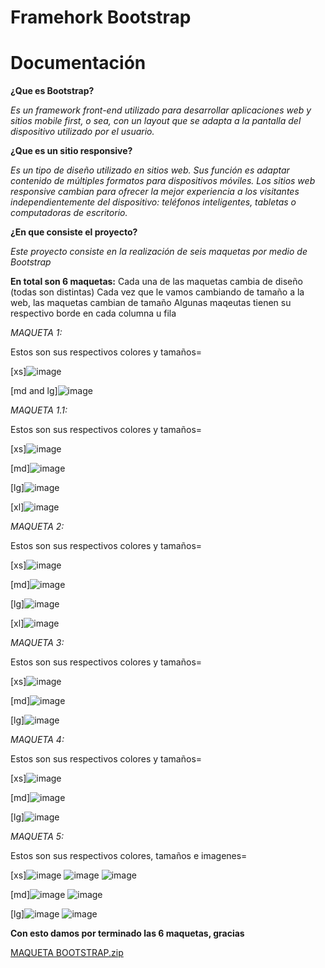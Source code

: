 # Framehork Bootstrap
# Documentación
**¿Que es Bootstrap?**

*Es un framework front-end utilizado para desarrollar aplicaciones web y sitios mobile first, o sea, con un layout que se adapta a la pantalla del dispositivo utilizado por el usuario.*

**¿Que es un sitio responsive?**

*Es un tipo de diseño utilizado en sitios web. Sus función es adaptar contenido de múltiples formatos para dispositivos móviles. Los sitios web responsive cambian para ofrecer la mejor experiencia a los visitantes independientemente del dispositivo: teléfonos inteligentes, tabletas o computadoras de escritorio.*

**¿En que consiste el proyecto?**

*Este proyecto consiste en la realización de seis maquetas por medio de Bootstrap*

**En total son 6 maquetas:**
Cada una de las maquetas cambia de diseño (todas son distintas)
Cada vez que le vamos cambiando de tamaño a la web, las maquetas cambian de tamaño
Algunas maqeutas tienen su respectivo borde en cada columna u fila 

*MAQUETA 1:*

Estos son sus respectivos colores y tamaños=


[xs]![image](https://user-images.githubusercontent.com/101678261/165562974-7324a7af-8df0-4688-ba74-fd2cb792b615.png)

[md and lg]![image](https://user-images.githubusercontent.com/101678261/165563573-f9c8c391-d3d0-4e2e-a066-e6410b9e242c.png)


*MAQUETA 1.1:*

Estos son sus respectivos colores y tamaños=

[xs]![image](https://user-images.githubusercontent.com/101678261/165563892-5c8aa5ce-5c48-42ab-8f09-aaf14f65b30c.png)

[md]![image](https://user-images.githubusercontent.com/101678261/165563983-ab92c518-9cf3-405e-a245-3693f6f31958.png)

[lg]![image](https://user-images.githubusercontent.com/101678261/165564697-a6afd239-fb84-4ed2-b154-162ef622c8d0.png)

[xl]![image](https://user-images.githubusercontent.com/101678261/165564783-d804f4eb-47d9-4c5c-94ad-4e37e74ef7c1.png)


*MAQUETA 2:*

Estos son sus respectivos colores y tamaños=

[xs]![image](https://user-images.githubusercontent.com/101678261/165565091-16d66e42-7383-4c95-9766-19fc8852ce08.png)

[md]![image](https://user-images.githubusercontent.com/101678261/165565164-d4ca16ee-a8b0-49de-bd99-2e661fef7c1e.png)

[lg]![image](https://user-images.githubusercontent.com/101678261/165565282-3002b784-58fb-46b8-bcad-92af08ad3b45.png)

[xl]![image](https://user-images.githubusercontent.com/101678261/165565337-fa703abc-9752-44d8-8ae4-c6a731bcfb1e.png)


*MAQUETA 3:*

Estos son sus respectivos colores y tamaños=

[xs]![image](https://user-images.githubusercontent.com/101678261/165565773-b223913f-6235-437d-8aed-00dfcb8f479c.png)

[md]![image](https://user-images.githubusercontent.com/101678261/165565848-15f18b7f-f0cf-434e-a609-b459849aab39.png)

[lg]![image](https://user-images.githubusercontent.com/101678261/165565903-8de767e4-b742-4c1e-b1e4-1f10f19b7c9c.png)


*MAQUETA 4:*

Estos son sus respectivos colores y tamaños=

[xs]![image](https://user-images.githubusercontent.com/101678261/165566472-3620af66-716b-4cf9-9d89-471c60b96164.png)

[md]![image](https://user-images.githubusercontent.com/101678261/165566589-774b78b1-1b02-46bd-ada0-6810f2de6113.png)

[lg]![image](https://user-images.githubusercontent.com/101678261/165566638-39997d72-e528-439e-bd92-aafee9cb2746.png)

*MAQUETA 5:*

Estos son sus respectivos colores, tamaños e imagenes=

[xs]![image](https://user-images.githubusercontent.com/101678261/165566876-677c9dc9-feb3-42f1-aaca-3f2dbd5347c4.png)
![image](https://user-images.githubusercontent.com/101678261/165566957-547c2727-1391-415f-ad70-ecdf25bf23e1.png)
![image](https://user-images.githubusercontent.com/101678261/165567035-8c9c8834-f2a0-4da8-ac8e-6303dbed5472.png)

[md]![image](https://user-images.githubusercontent.com/101678261/165567313-d921b856-8b06-4371-8502-6946457b7c06.png)
![image](https://user-images.githubusercontent.com/101678261/165567382-77b00749-ad7d-42e9-93bf-521a412261b7.png)

[lg]![image](https://user-images.githubusercontent.com/101678261/165567598-3c2e3306-9596-406e-a5b5-203864d9809a.png)
![image](https://user-images.githubusercontent.com/101678261/165567670-02ba8e37-3651-4b25-b155-64d19a671e78.png)

**Con esto damos por terminado las 6 maquetas, gracias**












[MAQUETA BOOTSTRAP.zip](https://github.com/JJuancho17/Juanchito/files/8321221/MAQUETA.BOOTSTRAP.zip)
